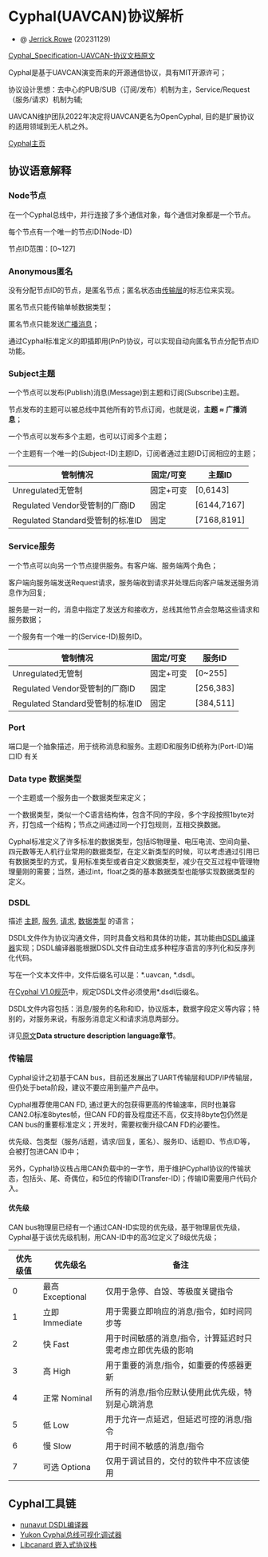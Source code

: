 
# Cyphal(UAVCAN)协议解析

- @ [Jerrick.Rowe](https://github.com/JerrickRowe) (20231129)

[Cyphal_Specification-UAVCAN-协议文档原文](./Cyphal_Specification-UAVCAN-协议文档.pdf)

Cyphal是基于UAVCAN演变而来的开源通信协议，具有MIT开源许可；

协议设计思想：去中心的PUB/SUB（订阅/发布）机制为主，Service/Request（服务/请求）机制为辅;

UAVCAN维护团队2022年决定将UAVCAN更名为OpenCyphal, 目的是扩展协议的适用领域到无人机之外。

[Cyphal主页](https://opencyphal.org/)

## 协议语意解释

### Node节点

在一个Cyphal总线中，并行连接了多个通信对象，每个通信对象都是一个节点。

每个节点有一个唯一的节点ID(Node-ID)

节点ID范围：[0~127]

### Anonymous匿名

没有分配节点ID的节点，是匿名节点；匿名状态由[传输层](#传输层)的标志位来实现。

匿名节点只能传输单帧数据类型；

匿名节点只能发送[广播消息](#subject主题)；

通过Cyphal标准定义的即插即用(PnP)协议，可以实现自动向匿名节点分配节点ID功能。

### Subject主题

一个节点可以发布(Publish)消息(Message)到主题和订阅(Subscribe)主题。

节点发布的主题可以被总线中其他所有的节点订阅，也就是说，**主题 ≈ 广播消息**；

一个节点可以发布多个主题，也可以订阅多个主题；

一个主题有一个唯一的(Subject-ID)主题ID，订阅者通过主题ID订阅相应的主题；

| 管制情况                         | 固定/可变 | 主题ID      |
| -------------------------------- | --------- | ----------- |
| Unregulated无管制                | 固定+可变 | [0,6143]    |
| Regulated Vendor受管制的厂商ID   | 固定      | [6144,7167] |
| Regulated Standard受管制的标准ID | 固定      | [7168,8191] |

### Service服务

一个节点可以向另一个节点提供服务。有客户端、服务端两个角色；

客户端向服务端发送Request请求，服务端收到请求并处理后向客户端发送服务消息作为回复;

服务是一对一的，消息中指定了发送方和接收方，总线其他节点会忽略这些请求和服务数据；

一个服务有一个唯一的(Service-ID)服务ID。

| 管制情况                         | 固定/可变 | 服务ID    |
| -------------------------------- | --------- | --------- |
| Unregulated无管制                | 固定+可变 | [0~255]   |
| Regulated Vendor受管制的厂商ID   | 固定      | [256,383] |
| Regulated Standard受管制的标准ID | 固定      | [384,511] |

### Port

端口是一个抽象描述，用于统称消息和服务。主题ID和服务ID统称为(Port-ID)端口ID
有关

### Data type 数据类型

一个主题或一个服务由一个数据类型来定义；

一个数据类型，类似一个C语言结构体，包含不同的字段，多个字段按照1byte对齐，打包成一个结构；节点之间通过同一个打包规则，互相交换数据。

Cyphal标准定义了许多标准的数据类型，包括IS物理量、电压电流、空间向量、四元数等无人机行业常用的数据类型，在定义新类型的时候，可以考虑通过引用已有数据类型的方式，复用标准类型或者自定义数据类型，减少在交互过程中管理物理量刚的需要；当然，通过int，float之类的基本数据类型也能够实现数据类型的定义。

### DSDL

描述 [主题](#subject主题), [服务](#service服务), [请求](#service服务), [数据类型](#data-type-数据类型) 的语言；

DSDL文件作为协议沟通文件，同时具备文档和具体的功能，其功能由[DSDL编译器](https://github.com/OpenCyphal/nunavut)实现；DSDL编译器能根据DSDL文件自动生成多种程序语言的序列化和反序列化代码。

写在一个文本文件中，文件后缀名可以是：\*.uavcan, \*.dsdl。

在[Cyphal V1.0规范](./Cyphal_Specification-UAVCAN-协议文档.pdf)中，规定DSDL文件必须使用\*.dsdl后缀名。

DSDL文件内容包括：消息/服务的名称和ID，协议版本，数据字段定义等内容；特别的，对服务来说，有服务消息定义和请求消息两部分。

详见[原文](./Cyphal_Specification-UAVCAN-协议文档.pdf)**Data structure description language章节**。

### 传输层

Cyphal设计之初基于CAN bus，目前还发展出了UART传输层和UDP/IP传输层，但仍处于beta阶段，建议不要应用到量产产品中。

Cyphal推荐使用CAN FD, 通过更大的包获得更高的传输速率，同时也兼容CAN2.0标准8bytes帧，但CAN FD的普及程度还不高，仅支持8byte包仍然是CAN bus的重要标准定义；开发时，需要权衡升级CAN FD的必要性。

优先级、包类型（服务/话题，请求/回复，匿名）、服务ID、话题ID、节点ID等，会被打包进CAN ID中；

另外，Cyphal协议栈占用CAN负载中的一字节，用于维护Cyphal协议的传输状态，包括头、尾、奇偶位，和5位的传输ID(Transfer-ID)；传输ID需要用户代码介入。

#### 优先级

CAN bus物理层已经有一个通过CAN-ID实现的优先级，基于物理层优先级，Cyphal基于该优先级机制，用CAN-ID中的高3位定义了8级优先级；

| 优先级值 | 优先级名         | 备注                                                        |
| -------- | ---------------- | ----------------------------------------------------------- |
| 0        | 最高 Exceptional | 仅用于急停、自毁、等极度关键指令                            |
| 1        | 立即 Immediate   | 用于需要立即响应的消息/指令，如时间同步等                   |
| 2        | 快   Fast        | 用于时间敏感的消息/指令，计算延迟时只需考虑立即优先级的影响 |
| 3        | 高   High        | 用于重要的消息/指令，如重要的传感器更新                     |
| 4        | 正常 Nominal     | 所有的消息/指令应默认使用此优先级，特别是心跳消息           |
| 5        | 低   Low         | 用于允许一点延迟，但延迟可控的消息/指令                     |
| 6        | 慢   Slow        | 用于时间不敏感的消息/指令                                   |
| 7        | 可选 Optiona     | 仅用于调试目的，交付的软件中不应该使用                      |

## Cyphal工具链

- [nunavut DSDL编译器](https://github.com/OpenCyphal/nunavut)
- [Yukon Cyphal总线可视化调试器](https://github.com/OpenCyphal/yukon)
- [Libcanard 嵌入式协议栈](https://github.com/OpenCyphal/libcanard)